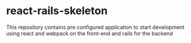 # react-rails-skeleton
This repository contains pre configured application to start development using react and webpack on the front-end and rails for the backend

